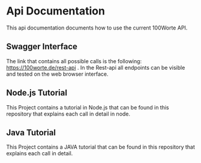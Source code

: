 # Api Documentation
This api documentation documents how to use the current 100Worte API. 

## Swagger Interface	
The link that contains all possible calls is the following: https://100worte.de/rest-api . In the Rest-api all endpoints can be visible and tested on the web browser interface.

## Node.js Tutorial
This Project contains a tutorial in Node.js that can be found in this repository that explains each call in detail in node.


## Java Tutorial
This Project contains a JAVA tutorial that can be found in this repository that explains each call in detail.

